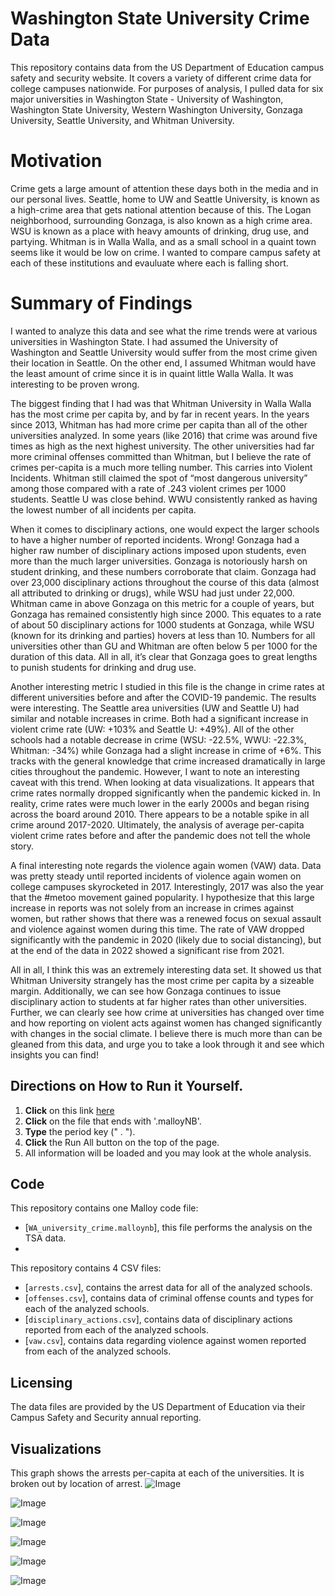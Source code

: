 # Washington State University Crime Data

This repository contains data from the US Department of Education campus safety and security website.  It covers a variety of different crime data for college campuses nationwide.  For purposes of analysis, I pulled data for six major universities in Washington State - University of Washington, Washington State University, Western Washington University, Gonzaga University, Seattle University, and Whitman University.  

# Motivation
Crime gets a large amount of attention these days both in the media and in our personal lives.  Seattle, home to UW and Seattle University, is known as a high-crime area that gets national attention because of this.  The Logan neighborhood, surrounding Gonzaga, is also known as a high crime area.  WSU is known as a place with heavy amounts of drinking, drug use, and partying.  Whitman is in Walla Walla, and as a small school in a quaint town seems like it would be low on crime.  I wanted to compare campus safety at each of these institutions and evauluate where each is falling short.   

# Summary of Findings
I wanted to analyze this data and see what the rime trends were at various universities in Washington State.  I had assumed the University of Washington and Seattle University would suffer from the most crime given their location in Seattle.  On the other end, I assumed Whitman would have the least amount of crime since it is in quaint little Walla Walla.  It was interesting to be proven wrong.

The biggest finding that I had was that Whitman University in Walla Walla has the most crime per capita by, and by far in recent years.  In the years since 2013, Whitman has had more crime per capita than all of the other universities analyzed.  In some years (like 2016) that crime was around five times as high as the next highest university.  The other universities had far more criminal offenses committed than Whitman, but I believe the rate of crimes per-capita is a much more telling number.  This carries into Violent Incidents.  Whitman still claimed the spot of “most dangerous university” among those compared with a rate of .243 violent crimes per 1000 students.  Seattle U was close behind.  WWU consistently ranked as having the lowest number of all incidents per capita.

When it comes to disciplinary actions, one would expect the larger schools to have a higher number of reported incidents.  Wrong!  Gonzaga had a higher raw number of disciplinary actions imposed upon students, even more than the much larger universities.  Gonzaga is notoriously harsh on student drinking, and these numbers corroborate that claim.  Gonzaga had over 23,000 disciplinary actions throughout the course of this data (almost all attributed to drinking or drugs), while WSU had just under 22,000.  Whitman came in above Gonzaga on this metric for a couple of years, but Gonzaga has remained consistently high since 2000.  This equates to a rate of about 50 disciplinary actions for 1000 students at Gonzaga, while WSU (known for its drinking and parties) hovers at less than 10.  Numbers for all universities other than GU and Whitman are often below 5 per 1000 for the duration of this data.  All in all, it’s clear that Gonzaga goes to great lengths to punish students for drinking and drug use. 

Another interesting metric I studied in this file is the change in crime rates at different universities before and after the COVID-19 pandemic.  The results were interesting.  The Seattle area universities (UW and Seattle U) had similar and notable increases in crime.  Both had a significant increase in violent crime rate (UW: +103% and Seattle U: +49%).  All of the other schools had a notable decrease in crime (WSU: -22.5%, WWU: -22.3%, Whitman: -34%) while Gonzaga had a slight increase in crime of +6%.  This tracks with the general knowledge that crime increased dramatically in large cities throughout the pandemic.  However, I want to note an interesting caveat with this trend.  When looking at data visualizations. It appears that crime rates normally dropped significantly when the pandemic kicked in.  In reality, crime rates were much lower in the early 2000s and began rising across the board around 2010.  There appears to be a notable spike in all crime around 2017-2020.  Ultimately, the analysis of average per-capita violent crime rates before and after the pandemic does not tell the whole story. 

A final interesting note regards the violence again women (VAW) data.  Data was pretty steady until reported incidents of violence again women on college campuses skyrocketed in 2017.  Interestingly, 2017 was also the year that the #metoo movement gained popularity.  I hypothesize that this large increase in reports was not solely from an increase in crimes against women, but rather shows that there was a renewed focus on sexual assault and violence against women during this time.  The rate of VAW dropped significantly with the pandemic in 2020 (likely due to social distancing), but at the end of the data in 2022 showed a significant rise from 2021. 

All in all, I think this was an extremely interesting data set.  It showed us that Whitman University strangely has the most crime per capita by a sizeable margin. 
 Additionally, we can see how Gonzaga continues to issue disciplinary action to students at far higher rates than other universities.  Further, we can clearly see how crime at universities has changed over time and how reporting on violent acts against women has changed significantly with changes in the social climate.  I believe there is much more than can be gleaned from this data, and urge you to take a look through it and see which insights you can find!


## Directions on How to Run it Yourself. 
1.  **Click** on this link [here](https://github.com/BrandonDuBois1/Malloy-TSA) 
2.   **Click** on the file that ends with '.malloyNB'.
3.   **Type** the period key (" . "). 
4.   **Click** the Run All button on the top of the page. 
5. All information will be loaded and you may look at the whole analysis.


## Code

This repository contains one Malloy code file:
- [`WA_university_crime.malloynb`], this file performs the analysis on the TSA data.
- 
This repository contains 4 CSV files:
- [`arrests.csv`], contains the arrest data for all of the analyzed schools.
- [`offenses.csv`], contains data of criminal offense counts and types for each of the analyzed schools.
- [`disciplinary_actions.csv`], contains data of disciplinary actions reported from each of the analyzed schools.
- [`vaw.csv`], contains data regarding violence against women reported from each of the analyzed schools.

## Licensing 

The data files are provided by the US Department of Education via their Campus Safety and Security annual reporting.  

## Visualizations
This graph shows the arrests per-capita at each of the universities.  It is broken out by location of arrest.
![Image](https://github.com/user-attachments/assets/78bfb54a-b444-4495-9fbb-36a4371f2029)

![Image](https://github.com/user-attachments/assets/9894952c-26f4-4931-9b06-8327758be7e0)

![Image](https://github.com/user-attachments/assets/61467b4f-21b7-4bb5-9644-410567179dac)

![Image](https://github.com/user-attachments/assets/9d8ec6b1-6e2d-4d2d-b821-73f005137194)

![Image](https://github.com/user-attachments/assets/abecec88-c8cc-4276-a866-5cdce70f10ba)

![Image](https://github.com/user-attachments/assets/95f1c1fa-3ddf-4520-8c4d-ce8433b9f7d3)

